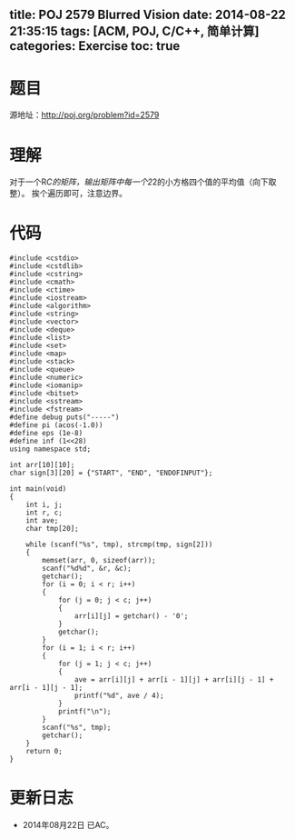 title: POJ 2579 Blurred Vision
date: 2014-08-22 21:35:15
tags: [ACM, POJ, C/C++, 简单计算]
categories: Exercise
toc: true
---
# 题目
源地址：http://poj.org/problem?id=2579

# 理解
对于一个R*C的矩阵，输出矩阵中每一个2*2的小方格四个值的平均值（向下取整）。
挨个遍历即可，注意边界。

<!-- more -->

# 代码
```
#include <cstdio>
#include <cstdlib>
#include <cstring>
#include <cmath>
#include <ctime>
#include <iostream>
#include <algorithm>
#include <string>
#include <vector>
#include <deque>
#include <list>
#include <set>
#include <map>
#include <stack>
#include <queue>
#include <numeric>
#include <iomanip>
#include <bitset>
#include <sstream>
#include <fstream>
#define debug puts("-----")
#define pi (acos(-1.0))
#define eps (1e-8)
#define inf (1<<28)
using namespace std;

int arr[10][10];
char sign[3][20] = {"START", "END", "ENDOFINPUT"};

int main(void)
{
    int i, j;
    int r, c;
    int ave;
    char tmp[20];

    while (scanf("%s", tmp), strcmp(tmp, sign[2]))
    {
        memset(arr, 0, sizeof(arr));
        scanf("%d%d", &r, &c);
        getchar();
        for (i = 0; i < r; i++)
        {
            for (j = 0; j < c; j++)
            {
                arr[i][j] = getchar() - '0';
            }
            getchar();
        }
        for (i = 1; i < r; i++)
        {
            for (j = 1; j < c; j++)
            {
                ave = arr[i][j] + arr[i - 1][j] + arr[i][j - 1] + arr[i - 1][j - 1];
                printf("%d", ave / 4);
            }
            printf("\n");
        }
        scanf("%s", tmp);
        getchar();
    }
    return 0;
}
```

# 更新日志
- 2014年08月22日 已AC。